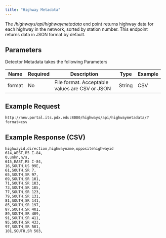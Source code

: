 ```yaml
---
title: "Highway Metadata"
---
```

The _/highways/api/highwaymetadata_ end point returns highway data for each highway in the network, sorted by station number. This endpoint returns data in JSON format by default.

## Parameters
Detector Metadata takes the following Parameters

| Name         | Required | Description                                        | Type   | Example      |
| ------------ | -------- | -------------------------------------------------- | ------ | ------------ |
|  format      | No       | File format. Acceptable values are CSV or JSON     | String | CSV          |

## Example Request
```http://new.portal.its.pdx.edu:8080/highways/api/highwaymetadata/?format=csv```

## Example Response (CSV)
```
highwayid,direction,highwayname,oppositehighwayid
614,WEST,R5 I-84,
0,unkn,n/a,
615,EAST,R5 I-84,
16,SOUTH,US 99E,
61,SOUTH,SR 7,
65,SOUTH,SR 97,
69,SOUTH,SR 101,
71,SOUTH,SR 103,
73,SOUTH,SR 105,
77,SOUTH,SR 123,
79,SOUTH,SR 131,
81,SOUTH,SR 141,
85,SOUTH,SR 197,
87,SOUTH,SR 401,
89,SOUTH,SR 409,
91,SOUTH,SR 411,
95,SOUTH,SR 433,
97,SOUTH,SR 501,
101,SOUTH,SR 503,
```
